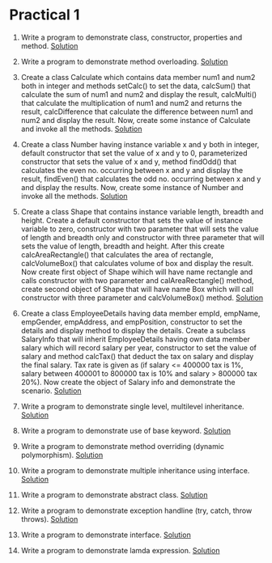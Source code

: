 # Practical 1

1. Write a program to demonstrate class, constructor, properties and method. [Solution](1_Class_methods_constructors_properties.cs)

2. Write a program to demonstrate method overloading. [Solution](2_Method_overloading.cs)

3. Create a class Calculate which contains data member num1 and num2 both in integer and methods setCalc() to set the data, calcSum() that calculate the sum of num1 and num2 and display the result, calcMulti() that calculate the multiplication of num1 and num2 and returns the result, calcDifference that calculate the difference between num1 and num2 and display the result. Now, create some instance of Calculate and invoke all the methods. [Solution](3_Calculate.cs)

4. Create a class Number having instance variable x and y both in integer, default constructor that set the value of x and y to 0, parameterized constructor that sets the value of x and y, method findOdd() that calculates the even no. occurring between x and y and display the result, findEven() that calculates the odd no. occurring between x and y and display the results. Now, create some instance of Number and invoke all the methods. [Solution](4_Number.cs)

5. Create a class Shape that contains instance variable length, breadth and height. Create a default constructor that sets the value of instance variable to zero, constructor with two parameter that will sets the value of length and breadth only and constructor with three parameter that will sets the value of length, breadth and height. After this create calcAreaRectangle() that calculates the area of rectangle, calcVolumeBox() that calculates volume of box and display the result. Now create first object of Shape wihich will have name rectangle and calls constructor with two parameter and calAreaRectangle() method, create second object of Shape that will have name Box which will call constructor with three parameter and calcVolumeBox() method. [Solution](5_Shape.cs)

6. Create a class EmployeeDetails having data member empId, empName, empGender, empAddress, and empPosition, constructor to set the details and display method to display the details. Create a subclass SalaryInfo that will inherit EmployeeDetails having own data member salary which will record salary per year, constructor to set the value of salary and method calcTax() that deduct the tax on salary and display the final salary. Tax rate is given as (if salary <= 400000 tax is 1%, salary between 400001 to 800000 tax is 10% and salary > 800000 tax 20%). Now create the object of Salary info and demonstrate the scenario. [Solution](6_Employee_details.cs)

7. Write a program to demonstrate single level, multilevel inheritance. [Solution](7_Inheritance.cs)

8. Write a program to demonstrate use of base keyword. [Solution](8_Base.cs)

9. Write a program to demonstrate method overriding (dynamic polymorphism). [Solution](9_Method_overriding.cs)

10. Write a program to demonstrate multiple inheritance using interface. [Solution](10_Multiple_inheritance.cs)

11. Write a program to demonstrate abstract class. [Solution](11_Abstract_class.cs)

12. Write a program to demonstrate exception handline (try, catch, throw throws). [Solution](12_Exception_Handling.cs)

13. Write a program to demonstrate interface. [Solution](13_Interface.cs)

14. Write a program to demonstrate lamda expression. [Solution](14_Lambda_expression.cs)
